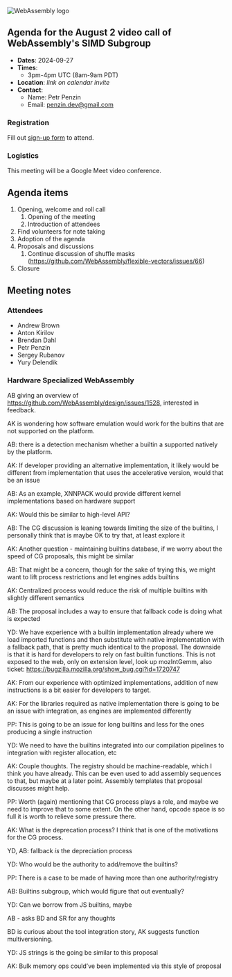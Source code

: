 ![WebAssembly logo](/images/WebAssembly.png)

## Agenda for the August 2 video call of WebAssembly's SIMD Subgroup

- **Dates**: 2024-09-27
- **Times**:
    - 3pm-4pm UTC (8am-9am PDT)
- **Location**: *link on calendar invite*
- **Contact**:
    - Name: Petr Penzin
    - Email: penzin.dev@gmail.com


### Registration

Fill out [sign-up form](https://forms.gle/bscWhsD9U4hZEsUV9) to attend.

### Logistics

This meeting will be a Google Meet video conference.

## Agenda items

1. Opening, welcome and roll call
    1. Opening of the meeting
    1. Introduction of attendees
1. Find volunteers for note taking
1. Adoption of the agenda
1. Proposals and discussions
    1. Continue discussion of shuffle masks (https://github.com/WebAssembly/flexible-vectors/issues/66)
1. Closure

## Meeting notes

### Attendees

- Andrew Brown
- Anton Kirilov
- Brendan Dahl
- Petr Penzin
- Sergey Rubanov
- Yury Delendik

### Hardware Specialized WebAssembly

AB giving an overview of https://github.com/WebAssembly/design/issues/1528, interested in feedback.

AK is wondering how software emulation would work for the bultins that are not supported on the platform.

AB: there is a detection mechanism whether a builtin a supported natively by the platform.

AK: If developer providing an alternative implementation, it likely would be different from implementation that uses the accelerative version, would that be an issue

AB: As an example, XNNPACK would provide different kernel implementations based on hardware support

AK: Would this be similar to high-level API?

AB: The CG discussion is leaning towards limiting the size of the builtins, I personally think that is maybe OK to try that, at least explore it

AK: Another question - maintaining builtins database, if we worry about the speed of CG proposals, this might be similar

AB: That might be a concern, though for the sake of trying this, we might want to lift process restrictions and let engines adds builtins

AK: Centralized process would reduce the risk of multiple builtins with slightly different semantics

AB: The proposal includes a way to ensure that fallback code is doing what is expected

YD: We have experience with a builtin implementation already where we load imported functions and then substitute with native implementation with a fallback path, that is pretty much identical to the proposal. The downside is that it is hard for developers to rely on fast builtin functions. This is not exposed to the web, only on extension level, look up mozIntGemm, also ticket: https://bugzilla.mozilla.org/show_bug.cgi?id=1720747

AK: From our experience with optimized implementations, addition of new instructions is a bit easier for developers to target.

AK: For the libraries required as native implementation there is going to be an issue with integration, as engines are implemented differently

PP: This is going to be an issue for long builtins and less for the ones producing a single instruction

YD: We need to have the builtins integrated into our compilation pipelines to integration with register allocation, etc

AK: Couple thoughts. The registry should be machine-readable, which I think you have already. This can be even used to add assembly sequences to that, but maybe at a later point. Assembly templates that proposal discusses might help.

PP: Worth (again) mentioning that CG process plays a role, and maybe we need to improve that to some extent. On the other hand, opcode space is so full it is worth to relieve some pressure there.

AK: What is the deprecation process? I think that is one of the motivations for the CG process.

YD, AB: fallback _is_ the depreciation process

YD: Who would be the authority to add/remove the builtins?

PP: There is a case to be made of having more than one authority/registry

AB: Builtins subgroup, which would figure that out eventually?

YD: Can we borrow from JS builtins, maybe

AB - asks BD and SR for any thoughts

BD is curious about the tool integration story, AK suggests function multiversioning. 

YD: JS strings is the going be similar to this proposal

AK: Bulk memory ops could’ve been implemented via this style of proposal

